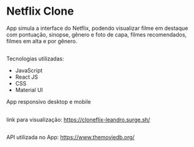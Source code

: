 # Netflix Clone
App simula a interface do Netflix, podendo visualizar filme em destaque com pontuação, sinopse, gênero e foto de capa,
filmes recomendados, filmes em alta e por gênero.

##

Tecnologias utilizadas:

- JavaScript
- React JS
- CSS
- Material UI

App responsivo desktop e mobile

##

link para visualização:
https://cloneflix-leandro.surge.sh/

##

API utilizada no App:
https://www.themoviedb.org/

